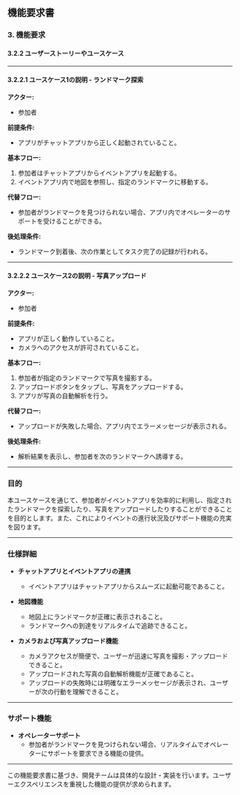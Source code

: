 ## 機能要求書

### 3. 機能要求

#### 3.2.2 ユーザーストーリーやユースケース

---

#### 3.2.2.1 ユースケース1の説明 - ランドマーク探索

**アクター:**  
- 参加者

**前提条件:**  
- アプリがチャットアプリから正しく起動されていること。

**基本フロー:**  
1. 参加者はチャットアプリからイベントアプリを起動する。
2. イベントアプリ内で地図を参照し、指定のランドマークに移動する。

**代替フロー:**  
- 参加者がランドマークを見つけられない場合、アプリ内でオペレーターのサポートを受けることができる。

**後処理条件:**  
- ランドマーク到着後、次の作業としてタスク完了の記録が行われる。

---

#### 3.2.2.2 ユースケース2の説明 - 写真アップロード

**アクター:**  
- 参加者

**前提条件:**  
- アプリが正しく動作していること。
- カメラへのアクセスが許可されていること。

**基本フロー:**  
1. 参加者が指定のランドマークで写真を撮影する。
2. アップロードボタンをタップし、写真をアップロードする。
3. アプリが写真の自動解析を行う。

**代替フロー:**  
- アップロードが失敗した場合、アプリ内でエラーメッセージが表示される。

**後処理条件:**  
- 解析結果を表示し、参加者を次のランドマークへ誘導する。

---

### 目的

本ユースケースを通じて、参加者がイベントアプリを効率的に利用し、指定されたランドマークを探索したり、写真をアップロードしたりすることができることを目的とします。また、これによりイベントの進行状況及びサポート機能の充実を図ります。

---

### 仕様詳細

- **チャットアプリとイベントアプリの連携**
  - イベントアプリはチャットアプリからスムーズに起動可能であること。

- **地図機能**
  - 地図上にランドマークが正確に表示されること。
  - ランドマークへの到達をリアルタイムで追跡できること。

- **カメラおよび写真アップロード機能**
  - カメラアクセスが簡便で、ユーザーが迅速に写真を撮影・アップロードできること。
  - アップロードされた写真の自動解析機能が正確であること。
  - アップロードの失敗時には明確なエラーメッセージが表示され、ユーザーが次の行動を理解できること。

---

### サポート機能

- **オペレーターサポート**
  - 参加者がランドマークを見つけられない場合、リアルタイムでオペレーターにサポートを要求できる機能の提供。

---

この機能要求書に基づき、開発チームは具体的な設計・実装を行います。ユーザーエクスペリエンスを重視した機能の提供が求められます。